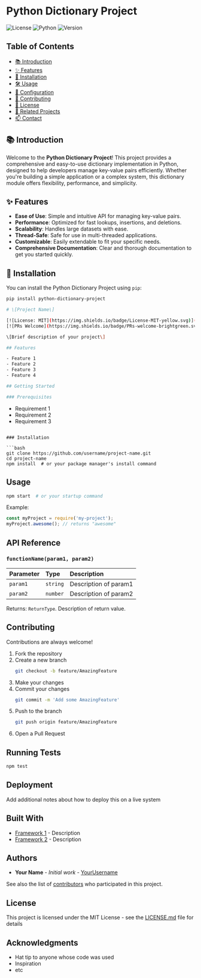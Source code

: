 # Python Dictionary Project

![License](https://img.shields.io/badge/license-MIT-blue.svg)
![Python](https://img.shields.io/badge/python-3.8%2B-blue.svg)
![Version](https://img.shields.io/badge/version-1.0.0-green.svg)

## Table of Contents

- [📚 Introduction](#-introduction)
- [✨ Features](#-features)
- [🚀 Installation](#-installation)
- [🛠️ Usage](#️-usage)
- [🔧 Configuration](#-configuration)
- [🤝 Contributing](#-contributing)
- [📄 License](#-license)
- [🔗 Related Projects](#-related-projects)
- [📫 Contact](#-contact)

## 📚 Introduction

Welcome to the **Python Dictionary Project**! This project provides a comprehensive and easy-to-use dictionary implementation in Python, designed to help developers manage key-value pairs efficiently. Whether you're building a simple application or a complex system, this dictionary module offers flexibility, performance, and simplicity.

## ✨ Features

- **Ease of Use**: Simple and intuitive API for managing key-value pairs.
- **Performance**: Optimized for fast lookups, insertions, and deletions.
- **Scalability**: Handles large datasets with ease.
- **Thread-Safe**: Safe for use in multi-threaded applications.
- **Customizable**: Easily extendable to fit your specific needs.
- **Comprehensive Documentation**: Clear and thorough documentation to get you started quickly.

## 🚀 Installation

You can install the Python Dictionary Project using `pip`:

```bash
pip install python-dictionary-project 

# \[Project Name\]

[![License: MIT](https://img.shields.io/badge/License-MIT-yellow.svg)](https://opensource.org/licenses/MIT)
[![PRs Welcome](https://img.shields.io/badge/PRs-welcome-brightgreen.svg?style=flat-square)](http://makeapullrequest.com)

\[Brief description of your project\]

## Features

- Feature 1
- Feature 2
- Feature 3
- Feature 4

## Getting Started

### Prerequisites

```
- Requirement 1
- Requirement 2
- Requirement 3
```

### Installation

```bash
git clone https://github.com/username/project-name.git
cd project-name
npm install  # or your package manager's install command
```

## Usage

```bash
npm start  # or your startup command
```

Example:

```javascript
const myProject = require('my-project');
myProject.awesome(); // returns "awesome"
```

## API Reference

### `functionName(param1, param2)`

| Parameter | Type     | Description                |
| :-------- | :------- | :------------------------- |
| `param1` | `string` | Description of param1 |
| `param2` | `number` | Description of param2 |

Returns: `ReturnType`. Description of return value.

## Contributing

Contributions are always welcome!

1. Fork the repository
2. Create a new branch
   ```bash
   git checkout -b feature/AmazingFeature
   ```
3. Make your changes
4. Commit your changes
   ```bash
   git commit -m 'Add some AmazingFeature'
   ```
5. Push to the branch
   ```bash
   git push origin feature/AmazingFeature
   ```
6. Open a Pull Request

## Running Tests

```bash
npm test
```

## Deployment

Add additional notes about how to deploy this on a live system

## Built With

* [Framework 1](link) - Description
* [Framework 2](link) - Description

## Authors

* **Your Name** - *Initial work* - [YourUsername](https://github.com/YourUsername)

See also the list of [contributors](https://github.com/username/project-name/contributors) who participated in this project.

## License

This project is licensed under the MIT License - see the [LICENSE.md](LICENSE.md) file for details

## Acknowledgments

* Hat tip to anyone whose code was used
* Inspiration
* etc
